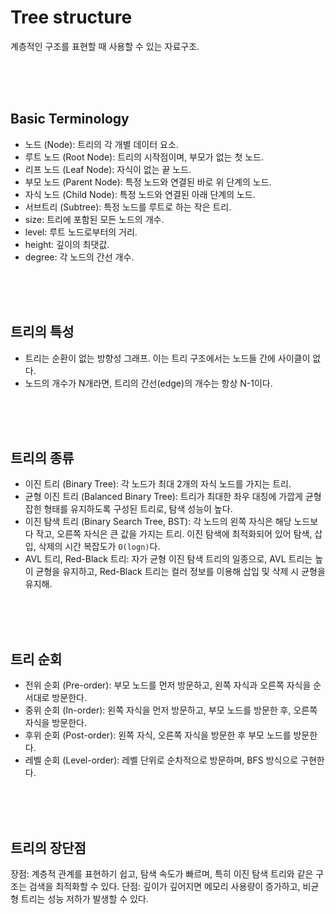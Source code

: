 # Tree structure

계층적인 구조를 표현할 때 사용할 수 있는 자료구조.

<br/>
<br/>
<br/>

## Basic Terminology

-   노드 (Node): 트리의 각 개별 데이터 요소.
-   루트 노드 (Root Node): 트리의 시작점이며, 부모가 없는 첫 노드.
-   리프 노드 (Leaf Node): 자식이 없는 끝 노드.
-   부모 노드 (Parent Node): 특정 노드와 연결된 바로 위 단계의 노드.
-   자식 노드 (Child Node): 특정 노드와 연결된 아래 단계의 노드.
-   서브트리 (Subtree): 특정 노드를 루트로 하는 작은 트리.
-   size: 트리에 포함된 모든 노드의 개수.
-   level: 루트 노드로부터의 거리.
-   height: 깊이의 최댓값.
-   degree: 각 노드의 간선 개수.

<br/>
<br/>
<br/>

## 트리의 특성

-   트리는 순환이 없는 방향성 그래프. 이는 트리 구조에서는 노드들 간에 사이클이 없다.
-   노드의 개수가 N개라면, 트리의 간선(edge)의 개수는 항상 N-1이다.

<br/>
<br/>
<br/>

## 트리의 종류

-   이진 트리 (Binary Tree): 각 노드가 최대 2개의 자식 노드를 가지는 트리.
-   균형 이진 트리 (Balanced Binary Tree): 트리가 최대한 좌우 대칭에 가깝게 균형 잡힌 형태를 유지하도록 구성된 트리로, 탐색 성능이 높다.
-   이진 탐색 트리 (Binary Search Tree, BST): 각 노드의 왼쪽 자식은 해당 노드보다 작고, 오른쪽 자식은 큰 값을 가지는 트리. 이진 탐색에 최적화되어 있어 탐색, 삽입, 삭제의 시간 복잡도가 `O(logn)`다.
-   AVL 트리, Red-Black 트리: 자가 균형 이진 탐색 트리의 일종으로, AVL 트리는 높이 균형을 유지하고, Red-Black 트리는 컬러 정보를 이용해 삽입 및 삭제 시 균형을 유지해.

<br/>
<br/>
<br/>

## 트리 순회

-   전위 순회 (Pre-order): 부모 노드를 먼저 방문하고, 왼쪽 자식과 오른쪽 자식을 순서대로 방문한다.
-   중위 순회 (In-order): 왼쪽 자식을 먼저 방문하고, 부모 노드를 방문한 후, 오른쪽 자식을 방문한다.
-   후위 순회 (Post-order): 왼쪽 자식, 오른쪽 자식을 방문한 후 부모 노드를 방문한다.
-   레벨 순회 (Level-order): 레벨 단위로 순차적으로 방문하며, BFS 방식으로 구현한다.

<br/>
<br/>
<br/>

## 트리의 장단점

장점: 계층적 관계를 표현하기 쉽고, 탐색 속도가 빠르며, 특히 이진 탐색 트리와 같은 구조는 검색을 최적화할 수 있다.
단점: 깊이가 깊어지면 메모리 사용량이 증가하고, 비균형 트리는 성능 저하가 발생할 수 있다.

